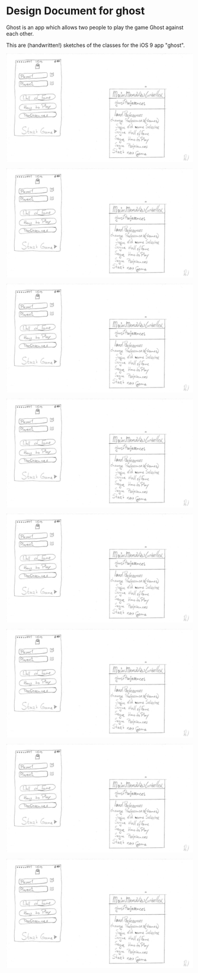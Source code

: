 # Design Document for ghost

Ghost is an app which allows two people to play the game Ghost against each other. 

This are (handwritten!) sketches of the classes for the iOS 9 app "ghost".

![Design_document_0](Design_document_0.png "Design Document page 1 \(of 8\)")

![Design_document_0](Design_document_0.png "Design Document page 2 \(of 8\)")

![Design_document_0](Design_document_0.png "Design Document page 3 \(of 8\)")

![Design_document_0](Design_document_0.png "Design Document page 4 \(of 8\)")

![Design_document_0](Design_document_0.png "Design Document page 5 \(of 8\)")

![Design_document_0](Design_document_0.png "Design Document page 6 \(of 8\)")

![Design_document_0](Design_document_0.png "Design Document page 7 \(of 8\)")

![Design_document_0](Design_document_0.png "Design Document page 8 \(of 8\)")

